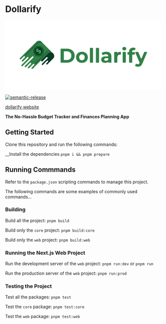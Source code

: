 # Dollarify

![Dollarify logo](./docs/banner.jpg)

[![semantic-release](https://img.shields.io/badge/semantic--release-angular-e10079?logo=semantic-release)](https://github.com/semantic-release/semantic-release)

[dollarify website](https://dollarify.ca)

**The No-Hassle Budget Tracker and Finances Planning App**

## Getting Started

Clone this repository and run the following commands:

\_\_Install the dependencies
`pnpm i && pnpm prepare`

## Running Commmands

Refer to the `package.json` scripting commands to manage this project.

The following commands are some examples of commonly used commands...

### Building

Build all the project:
`pnpm build`

Build only the `core` project:
`pnpm build:core`

Build only the `web` project:
`pnpm build:web`

### Running the Next.js Web Project

Run the development server of the `web` project:
`pnpm run:dev` or `pnpm run`

Run the production server of the `web` project:
`pnpm run:prod`

### Testing the Project

Test all the packages:
`pnpm test`

Test the `core` package:
`pnpm test:core`

Test the `web` package:
`pnpm test:web`

